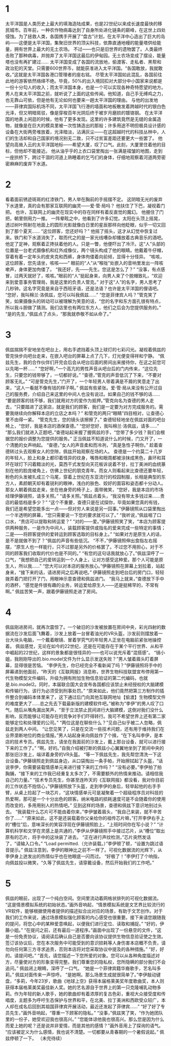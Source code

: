 # 1
太平洋国是人类历史上最大的填海造陆成果，也是22世纪以来成长速度最快的移民城市。百年前，一种农作物病毒达到了自身所处进化链条的巅峰，在这世上四处侵蚀。为了拯救人类，各国携手开展了“盘古”计划，在太平洋中心造出了巨大的岛屿——这便是太平洋国，集聚旧世界的顶尖科技，依靠直通地幔的能量塔供给能量，拥有世界上最大的无土农场。
不过——也只是旧世界的遗物罢了。人类最终击败了那种病毒，并抛弃了太平洋国这最后的伊甸园。无土农场变成了摆设，能量塔也没有再扩建过……
太平洋国变成了各国的流放地，偷渡客、走私者、黑帮和政治犯的天堂。只需要600世界币，就能获准进入太平洋国。“各国敢放，我就敢收。”这就是太平洋国各港口管理者的座右铭。
尽管太平洋国如此混乱，各国前往此地的游客依然络绎不绝。毕竟，50%的出入境回扣对大部分中小国家来说都是一份十分勾人的收入；而太平洋国本身，也是一个可以实现各种奇特愿望的地方。
男人在来太平洋国之前，就听说了上面的这些传闻。他知道，自己手无缚鸡之力，也无靠山可依，但是他有无论如何也要来一趟太平洋国的理由。
与他的出发地——菲律宾国际机场不同，太平洋国飞行港的墙面和地板散发着跨越时代的银白色光泽，但又明暗斑驳，像是穿梭百年光阴后终于被岁月磨损的镀铬钢。
在太平洋国的地表上闲逛的时候，他有了更多发现。这里的许多建筑竟然是无缝的金属造物，就像是在巨大的模具里被一次性铸造出的那般；许多用途不明但极具设计感的设备在大街两旁堆放着，光泽暗淡，沾满灰尘——在这超越时代的科技丛林中，人们的生活却和自己国家的境况别无二致，只不过贫富差距还要更大一些罢了。
他望向高耸入云的太平洋国地标——希望大厦，叹了口气。此刻，大厦里住着他的目标，但他却不能接近。
他从油乎乎的上衣口袋里掏出一张满是褶皱的地图，走到一座拱桥下，跨过干涸的河道上熟睡着的乞丐们的身体，仔细地观察着河道两旁密密麻麻的废弃下水道。
# 2
看着面前锈迹斑斑的红漆铁门，男人举在胸前的手摇摆不定。
这阴暗无光的废弃下水道里，真的会有那家互联网的幽灵——爱·管·局吗？
他扶住了下巴，凝视着门把。
也许，互联网上的幽灵在现实中的存在同样有着反直觉的魔幻。
他握住了门把，朝里侧用力一推。
一阵晕眩之中，他看到了许多幻觉。太阳在头顶上摇晃，透过树叶照射在地面上的圆形光影就像白日里的星辰那样向他眨眼，似乎一切又回到了那个夏天……
“这位顾客，您还好吗？”
他摇了摇头，这才从幻觉中恢复过来。铁门和下水道消失了，取而代之的是一家光线嘈杂却播放着古典音乐的酒吧。
他定了定神，观察着正搀扶着他的人。只是一瞥，他便吓出了冷汗。这“人”头部的位置是一台老式摄像机和红外成像仪，两个镜头构成了他的眼睛。他戴着牛仔帽，穿着有着一定年头的皮夹克和西裤，身体佝偻着向前倾，显得十分怪异。
“咳咳，这位顾客，您先请坐，咳咳——”
眼前的“人”从“喉咙”处嵌入的音响里发出一阵咳嗽声，身体更加佝偻了。
“我还好，先——先生。您这是怎么了？”
“没事，有点感冒，过两天就好了，咳咳。”眼前的“人”挺起身来，向男人来了个脱帽致礼，“欢迎来到爱意事务管理局，我是这里的负责人管克。”
对于这“人”的名字，男人思考了几秒钟。这名字究竟是来自于西班牙语，还是法语？也许是太平洋国的俚语吧。
“您好，我叫棉兰·洛佩兹，您可以叫我佩兹……”
“您是菲律宾人吗？”管克笑了笑，如果摄像头的转动可以被理解为笑意的话，“您的名字和东方面孔很有特点，所以我斗胆做了猜测。我们店里也有两位东方人，他们之后会为您提供服务的。”
“是的先生，”佩兹点了点头，“那我就恭敬不如从命了。”
# 3
佩兹揣揣不安地坐在吧台上，用右手遮挡着头顶上球灯的七彩闪光。凝视着佩兹的管克快步向吧台走来，在嵌入吧台的屏幕上点了几下，灯光便变得祥和宁静。
“佩兹先生，我的合作伙伴们开完会后会从吧台后面的房间出来接待你，在这之前您可以先喝一杯……”
“您好啊，”一个高亢的男性声音从吧台后的门内传来，“这位先生，只要您的钱带够了，一切都好说。”
“查德，”管克的声音低沉了下来，“不要对顾客无礼。”
“可是管克先生，”门开了，一个年轻男人带着满是不屑的笑意走了出来，“这人一看就不像有钱的样子啊。”
佩兹有些紧张。爱·管·局从来没有公开过自己的服务费，介绍自己来这里的中间人也没有说过。如果自己的钱不够的话……
“要是顾客的钱不够，我们就用对方的爱作为抵押。”管克向名为查德的男人走去，“只要踏进了这家店，就是我们的顾客，我们是一定要为对方完成服务的。需要我继续向你解释本店的立店之本吗？”
和管克的两只“眼睛”四目相对，让查德心里不由得一紧。
“管克先生，您的镜头该擦擦了。”
查德轻轻地坐在佩兹对面的吧台椅上，“您好，我是本店的酒保查德。”
“您好您好，我叫棉兰·洛佩兹，请多……”
“那么我们就进入正题吧，”查德站起来握了握佩兹的手，“您带了多少钱？我们会根据您的报价调整为您提供的服务。”
正当佩兹不知道说什么的时候，门又开了，一个清脆的女声响起。
“查德，”女人的声音柔和而冷冽，“真是急性子啊你。”
趁着查德转过头去观察女人的空隙，佩兹开始观察在场的人。
查德是一个约莫二十几岁的年轻人，脸上和身上都印着怪异的纹身，嘴唇和眼周都被涂抹成黑色，鼻环和耳环在球灯下闪着黯淡的光，莫西干式发型向天花板诉说着不甘，拉丁美洲的血统篆刻在他的脸庞棱角上，仿佛上世纪的朋克青年。而女人则看起来比查德还要年轻，粉色的头发被扎成三个马尾，穿着上世纪在东亚流行的校园制服，长相是典型的东方人，素颜朝天却有着锐利的眼神，浅白的肤色、姣好的面容和姿态都十分动人。
那女人朝着佩兹走来，坐在他身旁的椅子上，面带微笑，“您好，我是本店的市场经理伊藤镜照，请多关照。”
“请多关照。”佩兹点着头，“我没有带太多钱过来……贵店的最低档是多少？”
“这个不重要，查德只是在试探你，毕竟如果您真的有钱，我们还是希望您能多出一点——但对穷人来说是另一回事。”伊藤镜照从口袋里掏出一个半透明的屏幕，“您只需要说一下您的要求就可以了。”
“我听说，”佩兹咽了口口水，“贵店可以提取和转运爱？”
“对的——爱。”伊藤镜照笑了笑，“本店为顾客提供两种服务，一是作为中间人，装载顾客提供或指名的爱来完成一些特定的事情；二是——将顾客提供的爱转运到顾客选取的目标身上。”
“如果对方是原生人的话，是不是就做不到了？”佩兹的声音有些低沉。
“不不，”伊藤镜照伸出食指左右摇摆，“原生人也一样能行，只不过那是另外的价格罢了。不过您不用担心，对于不同的顾客我们收取的代价也是不同的。”
“有您的这句话我就放心了。”佩兹深呼了一口气，“我想把自己的爱转运到一个人身上，让对方感受这种爱。那个人可能是原生人，所以我……”
“您大可以对本店的服务放心。”伊藤镜照在屏幕上划拉着，站起身来，“接下来的话，请进房间之后再说吧。”
伊藤镜照走到吧台后的房门口，轻轻拨弄着门把打开了门，用眼神示意查德和佩兹进门。
“我马上就来，”查德放下手中的酒杯，“感觉是件很有趣的业务，转运爱给原生人——还是挺稀罕的，不常有啊。”
佩兹苦笑一声，跟着伊藤镜照走进了房间。
# 4
佩兹刚进房间，就再次震惊了。一个破旧的沙发被放置在房间中央，彩光四射的数据流在沙发后面飞舞着，沙发上放着一台冒着油光的VR头盔，沙发前则摆放着一台大块头电脑，一个戴着眼镜、冒着学究气的年轻男人正坐在电脑前紧张地操控着。
佩兹感觉，无论在如今的22世纪，还是在可能存在于某个平行世界、从和平中崛起的22世纪，这样的景象都是很怪异的——也可以说充斥着“混搭感”。
“镜小姐，我刚刚导出的.bio.model文件为什么显示发送失败？”男人皱着眉头盯着屏幕，显得很是苦恼。
“李伊先生，你已经完全不看新闻了吗？”伊藤镜照将手中的屏幕递到他面前，“昨天的《互联网报》消息称，世界生物科技联盟宣布停用第一代生物模型文件编码，升级为拥有附加生物信息验证的第二代编码，也就是.bio.model2。同时，本届联合国大会宣布各国都应该禁止未经授权的大脑建模和传输行为，该行为必须受到刑事处罚。”
“原来如此，他们竟然把第三方制作的插件整合到编码本体里来了，这下通过后门向其他互联网地址【偷渡】生物模型文件的难度更大了……总之先去下载最新版的建模软件吧。”被称为“李伊”的男人叹了口气，随后从嘴角漏出笑声，“至于立法禁止民间进行大脑建模，这倒对我们没什么影响，反而能够让可能存在的竞争对手们吓得转行。我可不希望世界上还有第二家能够定位和处理爱的公司。”
“两位这是在聊些什么？”见自己似乎被二人忽略，佩兹走到两人中间。
“让您见笑了，只是在交流一些技术问题，还有用于维持我们在业界垄断地位的商业情报。”男人站起身来向佩兹作了个揖，“在下名叫李伊，是本店的技术专员。佩兹先生，请坐在我面前的沙发上，戴上那台设备，就可以进行接下来的工作了。”
“啊，好的。”自我介绍被打断的佩兹小心翼翼地坐到了房间中央的那张旧沙发上，端详着身旁的VR头盔。
“等一下佩兹先生，我先帮您清洗一下这台设备。”伊藤镜照走到佩兹身边，从口袋掏出一条手帕，开始擦拭起了头盔，“话说李伊，你需要装载情感单元来进行接下来的工作吗？”
“没有必要。”李伊拍了拍胸脯，“接下来的工作我已经重复太多次了，不需要额外的热情来推动。请相信我自己的力量。”
“技术专员先生，你甚至连昨天的《互联网报》都没看，我对你目前的工作状态不抱信心，”伊藤镜照放下头盔，走到李伊的身后，轻举起他的右手手臂，从桌上捡起了一块芯片，“这块情感单元可是凝聚着一个超级程序员对科技的热爱啊，那可是一个十分出色的顾客。纳米电路的损耗速度可是不会随着你的使用而改变的，多用用别人的热情吧。”
见到这样的场景，查德和佩兹下意识地别过头去。
“我装载什么芯片可不能由着你来，”李伊皱着眉头，“我自己来装，就不辛苦你了……”
“原来如此，这不是还装载着你父亲给你的祖传芯片嘛，”打开李伊右手上的“槽位”后，意味深长的笑容浮现在伊藤镜照脸上，“上班时间你在写小说？”
“计算机科学和文学在灵感上是共通的，”李伊从伊藤镜照手中接过芯片，从“槽位”取出原有的芯片，将手中的这块装了进去。
“正在进行声纹检测，”芯片突然发话了，“请输入口令。”
“Load permitted.（允许装载。）”李伊顿了顿，“设置为跳过语音提示。”
佩兹注意到，李伊的眼神比之前不一样了。可视化数据流的光辉下，从李伊身上迸发出的热情似乎也在他眼底一闪而过。
“好极了！”李伊打了个响指，向佩兹投以微笑，“久等了佩兹先生，请穿戴设备，然后开始我们的工作吧。”
# 5
佩兹的眼前，出现了一个纯白空间。空间里流动着网格状排列的可视化数据流。
“这是情景模拟系统的初始状态。”画外音响起，“情景模拟系统是文艺界比较流行的VR软件，能够根据使用者提供的描述拟合出对应的场景，有助于文艺创作。对于我们的工作来说，通过场景模拟强化顾客的内心感受也很重要。接下来请您跟随我的提问，将您心中的某种爱意唤起，以便我们进行定位、读取和捕捉。”
“好的，伊藤小姐。”
“在提问之前，还有最后一道程序。”画面中出现了一份悬空的文件，“这是一份免责协议，请阅读后确认自己是否要向该协议提供生物信息验证使之生效。签订该协议后，您在本次服务中可能受到的意识损耗等人身伤害本店概不负责，请勿向任何第三方寻求追责，否则本店将对您采取协议中提及的各种措施。”
“好，好的。请提问吧。”
“首先，请您描述一下您所爱的对象。您可以从各种角度描述对方，尽量使对方的形象变得完整。我们尊重您的隐私权，您所隐瞒的部分我们不会追问。”
佩兹闭上眼睛，深呼了一口气。
“她是一个菲律宾籍华裔歌手，艺名叫多莉。”
佩兹对面传来一声惊呼。
“是她啊。那么场景生成就很简单了。”李伊敲动键盘，“多莉，今年23岁，歌曲《地球上空》获得本届格莱美奖年度歌曲奖，本人则获得本届格莱美奖最佳新人奖。她的艺名源自于世界上的第一只克隆哺乳动物多莉。作为年轻的新人歌手，她的歌曲却有着浓厚的复古色彩，重视大众接受度和传唱度，主题多为呼吁生态保护与世界和平，在北美、拉丁美洲和西欧受众较广，本人却在成名后回到其祖国菲律宾开展活动，最近还发起了菲律宾……”
“好了好了专员先生，”画外音响起，“尊重一下顾客的隐私。”
“没事，”佩兹笑了笑，“作为她团队里的一份子，她受欢迎我也很高兴。”
“您能体谅他我也很高兴。那么您是因为什么而爱上她的呢？还是说并非爱情，而是其他的感情？”画外音用上了探询的语气。
“应该被定义为什么感情，我也说不清楚。一切都要从青春期的一个暑假说起。”
佩兹停顿了一下。
（未完待续）
<!-- ##{"timestamp":1670138552}## -->